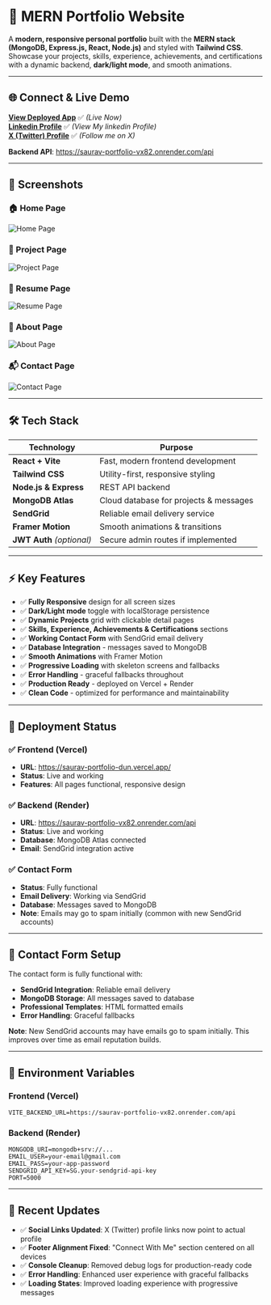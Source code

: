# 💼 MERN Portfolio Website

A **modern, responsive personal portfolio** built with the **MERN stack (MongoDB, Express.js, React, Node.js)** and styled with **Tailwind CSS**.  
Showcase your projects, skills, experience, achievements, and certifications with a dynamic backend, **dark/light mode**, and smooth animations.

---

## 🌐 Connect & Live Demo  

[**View Deployed App**](https://saurav-portfolio-dun.vercel.app/) ✅ *(Live Now)*  
[**Linkedin Profile**](https://www.linkedin.com/in/sauravkumarsah-dev/) ✅ *(View My linkedin Profile)*  
[**X (Twitter) Profile**](https://x.com/SauravK71046704) ✅ *(Follow me on X)*  

**Backend API**: https://saurav-portfolio-vx82.onrender.com/api

---

## 📸 Screenshots  

### 🏠 Home Page  
![Home Page](https://drive.google.com/uc?export=view&id=19TwgnlFq3YvODpizaIl5PWPmCJxZi7TI)

### 🛒 Project Page  
![Project Page](https://drive.google.com/uc?export=view&id=1d1aLESZj07CK2skhn36sVL3JMMBTvcig)

### 📄 Resume Page  
![Resume Page](https://drive.google.com/uc?export=view&id=1NynPhdIowr1lYOJrWXwaxKq51D1FSdSp)

### 🙋 About Page  
![About Page](https://drive.google.com/uc?export=view&id=1nHD4jnhxKxjc3mnvuHzW8Q0IRdYThPFG)

### 📬 Contact Page  
![Contact Page](https://drive.google.com/uc?export=view&id=18Outd-8qb1A7-GYAmJh7sUtrSDqLHepf)

---

## 🛠 Tech Stack  

| Technology         | Purpose                                  |
|--------------------|------------------------------------------|
| **React + Vite**   | Fast, modern frontend development        |
| **Tailwind CSS**   | Utility-first, responsive styling        |
| **Node.js & Express** | REST API backend                       |
| **MongoDB Atlas**  | Cloud database for projects & messages   |
| **SendGrid**       | Reliable email delivery service          |
| **Framer Motion**  | Smooth animations & transitions          |
| **JWT Auth** *(optional)* | Secure admin routes if implemented |

---

## ⚡ Key Features  

- ✅ **Fully Responsive** design for all screen sizes  
- ✅ **Dark/Light mode** toggle with localStorage persistence  
- ✅ **Dynamic Projects** grid with clickable detail pages  
- ✅ **Skills, Experience, Achievements & Certifications** sections  
- ✅ **Working Contact Form** with SendGrid email delivery  
- ✅ **Database Integration** - messages saved to MongoDB  
- ✅ **Smooth Animations** with Framer Motion  
- ✅ **Progressive Loading** with skeleton screens and fallbacks  
- ✅ **Error Handling** - graceful fallbacks throughout  
- ✅ **Production Ready** - deployed on Vercel + Render  
- ✅ **Clean Code** - optimized for performance and maintainability  

---

## 🚀 Deployment Status

### ✅ **Frontend (Vercel)**
- **URL**: https://saurav-portfolio-dun.vercel.app/
- **Status**: Live and working
- **Features**: All pages functional, responsive design

### ✅ **Backend (Render)**
- **URL**: https://saurav-portfolio-vx82.onrender.com/api
- **Status**: Live and working
- **Database**: MongoDB Atlas connected
- **Email**: SendGrid integration active

### ✅ **Contact Form**
- **Status**: Fully functional
- **Email Delivery**: Working via SendGrid
- **Database**: Messages saved to MongoDB
- **Note**: Emails may go to spam initially (common with new SendGrid accounts)

---

## 📧 Contact Form Setup

The contact form is fully functional with:
- **SendGrid Integration**: Reliable email delivery
- **MongoDB Storage**: All messages saved to database
- **Professional Templates**: HTML formatted emails
- **Error Handling**: Graceful fallbacks

**Note**: New SendGrid accounts may have emails go to spam initially. This improves over time as email reputation builds.

---

## 🔧 Environment Variables

### Frontend (Vercel)
```
VITE_BACKEND_URL=https://saurav-portfolio-vx82.onrender.com/api
```

### Backend (Render)
```
MONGODB_URI=mongodb+srv://...
EMAIL_USER=your-email@gmail.com
EMAIL_PASS=your-app-password
SENDGRID_API_KEY=SG.your-sendgrid-api-key
PORT=5000
```

---

## 🎯 Recent Updates

- ✅ **Social Links Updated**: X (Twitter) profile links now point to actual profile
- ✅ **Footer Alignment Fixed**: "Connect With Me" section centered on all devices  
- ✅ **Console Cleanup**: Removed debug logs for production-ready code
- ✅ **Error Handling**: Enhanced user experience with graceful fallbacks
- ✅ **Loading States**: Improved loading experience with progressive messages

